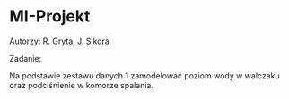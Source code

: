 # MI-Projekt

Autorzy: R. Gryta, J. Sikora

Zadanie:

Na podstawie zestawu danych 1 zamodelować poziom wody w walczaku oraz podciśnienie w komorze spalania.